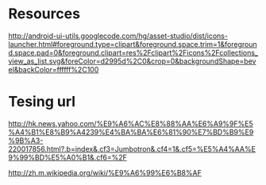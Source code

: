 # Resources #

http://android-ui-utils.googlecode.com/hg/asset-studio/dist/icons-launcher.html#foreground.type=clipart&foreground.space.trim=1&foreground.space.pad=0&foreground.clipart=res%2Fclipart%2Ficons%2Fcollections_view_as_list.svg&foreColor=d2995d%2C0&crop=0&backgroundShape=bevel&backColor=ffffff%2C100


# Tesing url #
http://hk.news.yahoo.com/%E9%A6%AC%E8%88%AA%E6%A9%9F%E5%A4%B1%E8%B9%A4239%E4%BA%BA%E6%81%90%E7%BD%B9%E9%9B%A3-220017856.html?.b=index&.cf3=Jumbotron&.cf4=1&.cf5=%E5%A4%AA%E9%99%BD%E5%A0%B1&.cf6=%2F

http://zh.m.wikipedia.org/wiki/%E9%A6%99%E6%B8%AF